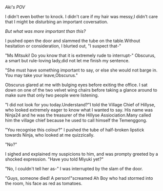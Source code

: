 _Aki's POV_

  I didn't even bother to knock. I didn't care if my hair was messy,I didn't care that I might be disturbing an important coversation.
  
  _But what was more important than this?_
  
  I pushed open the door and slammed the tube on the table.Without hesitation or consideration, I blurted out, "I suspect that-"
  
  "Ms Mitsuki! Do you know that it is extremely rude to interrupt-" Obscurus, a smart but rule-loving lady,did not let me finish my sentence.
  
  "She must have something important to say, or else she would not barge in. You may take your leave,Obscurus."
  
  Obscurus glared at me with bulging eyes before exiting the office. I sat down on one of the two velvet wing chairs before taking a glance around to make sure that only two people were listening. 

  "I did not look for you today.Understand?"I told the Village Chief of Hillyse, who looked extremely eager to know what I wanted to say. His name was Ninja24 and he was the treasurer of the Hillyse Assiociation.Many called him the village chief because he used to call himself the Temenggong.
  
  "You recognise this colour?" I pushed the tube of half-broken lipstick towards Ninja, who looked at me quizzically.
  
  "No?"
  
  I sighed and explained my suspicions to him, and was prompty greeted by a shocked expression. "Have you told Miyuki yet?"
  
  "No, I couldn't tell her as-" I was interrupted by the slam of the door.
  
  "Guys, someone died! A person!"screamed Ah Boy who had stormed into the room, his face as red as tomatoes.
  
  
  
